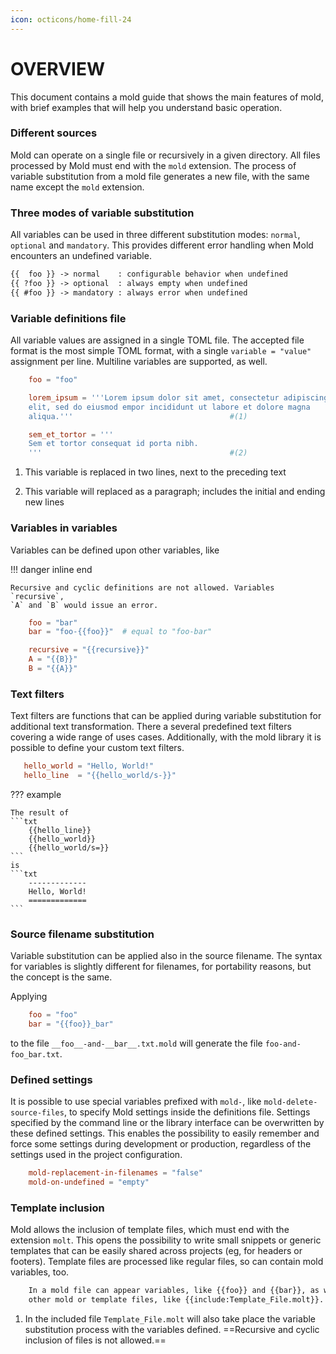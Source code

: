 ```yaml
---
icon: octicons/home-fill-24
---
```


# OVERVIEW

This document contains a mold guide that shows the main features of mold, with
brief examples that will help you understand basic operation.
### Different sources

Mold can operate on a single file or recursively in a given directory. All
files processed by Mold must end with the `mold` extension. The process of
variable substitution from a mold file generates a new file, with the same
name except the `mold` extension.

### Three modes of variable substitution

All variables can be used in three different substitution modes: `normal`,
`optional` and `mandatory`. This provides different error handling when Mold
encounters an undefined variable.

```txt title="substitution modes"
{{  foo }} -> normal    : configurable behavior when undefined
{{ ?foo }} -> optional  : always empty when undefined
{{ #foo }} -> mandatory : always error when undefined
```

### Variable definitions file

All variable values are assigned in a single TOML file. The accepted file
format is the most simple TOML format, with a single `variable = "value"`
assignment per line. Multiline variables are supported, as well.

```toml title="variable definitions (toml file)"
    foo = "foo"

    lorem_ipsum = '''Lorem ipsum dolor sit amet, consectetur adipiscing
    elit, sed do eiusmod empor incididunt ut labore et dolore magna
    aliqua.'''                                   #(1)

    sem_et_tortor = '''
    Sem et tortor consequat id porta nibh.
    '''                                          #(2)
```

1. This variable is replaced in two lines, next to the preceding text

2. This variable will replaced as a paragraph; includes the initial and ending
   new lines


### Variables in variables

Variables can be defined upon other variables, like

!!! danger inline end

    Recursive and cyclic definitions are not allowed. Variables `recursive`,
    `A` and `B` would issue an error.

```toml
    foo = "bar"
    bar = "foo-{{foo}}"  # equal to "foo-bar"

    recursive = "{{recursive}}"
    A = "{{B}}"
    B = "{{A}}"
```

### Text filters

Text filters are functions that can be applied during variable substitution
for additional text transformation. There a several predefined text filters
covering a wide range of uses cases. Additionally, with the mold library it is
possible to define your custom text filters.

```toml title="text filters"
   hello_world = "Hello, World!"
   hello_line  = "{{hello_world/s-}}"
```

??? example

    The result of
    ```txt
        {{hello_line}}
        {{hello_world}}
        {{hello_world/s=}}
    ```
    is
    ```txt
        -------------
        Hello, World!
        =============
    ```

### Source filename substitution

Variable substitution can be applied also in the source filename. The syntax
for variables is slightly different for filenames, for portability reasons,
but the concept is the same.

Applying

```toml
    foo = "foo"
    bar = "{{foo}}_bar"
```

to the file `__foo__-and-__bar__.txt.mold` will generate the file
`foo-and-foo_bar.txt`.

### Defined settings

It is possible to use special variables prefixed with `mold-`, like
`mold-delete-source-files`, to specify Mold settings inside the definitions
file. Settings specified by the command line or the library interface can be
overwritten by these defined settings. This enables the possibility to easily
remember and force some settings during development or production, regardless
of the settings used in the project configuration.

```toml title="defined settings"
    mold-replacement-in-filenames = "false"
    mold-on-undefined = "empty"
```

### Template inclusion

Mold allows the inclusion of template files, which must end with the extension
`molt`. This opens the possibility to write small snippets or generic
templates that can be easily shared across projects (eg, for headers or
footers). Template files are processed like regular files, so can contain mold
variables, too.

```sh title="template inclusion"
    In a mold file can appear variables, like {{foo}} and {{bar}}, as well as
    other mold or template files, like {{include:Template_File.molt}}.  #(1)
```

1. In the included file `Template_File.molt` will also take place the variable
   substitution process with the variables defined. ==Recursive and cyclic
   inclusion of files is not allowed.==
